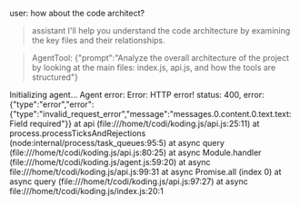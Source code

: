 user: how about the code architect?
> assistant
I'll help you understand the code architecture by examining the key files and their relationships.

> AgentTool: {"prompt":"Analyze the overall architecture of the project by looking at the main files: index.js, api.js, and how the tools are structured"}


Initializing agent...
Agent error: Error: HTTP error! status: 400, error: {"type":"error","error":{"type":"invalid_request_error","message":"messages.0.content.0.text.text: Field required"}}
    at api (file:///home/t/codi/koding.js/api.js:25:11)
    at process.processTicksAndRejections (node:internal/process/task_queues:95:5)
    at async query (file:///home/t/codi/koding.js/api.js:80:25)
    at async Module.handler (file:///home/t/codi/koding.js/agent.js:59:20)
    at async file:///home/t/codi/koding.js/api.js:99:31
    at async Promise.all (index 0)
    at async query (file:///home/t/codi/koding.js/api.js:97:27)
    at async file:///home/t/codi/koding.js/index.js:20:1
